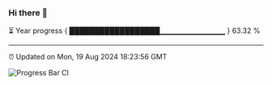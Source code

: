 ### Hi there 👋

⏳ Year progress { ██████████████████▁▁▁▁▁▁▁▁▁▁▁▁ } 63.32 %

---

⏰ Updated on Mon, 19 Aug 2024 18:23:56 GMT

![Progress Bar CI](https://github.com/liununu/liununu/workflows/Progress%20Bar%20CI/badge.svg)
